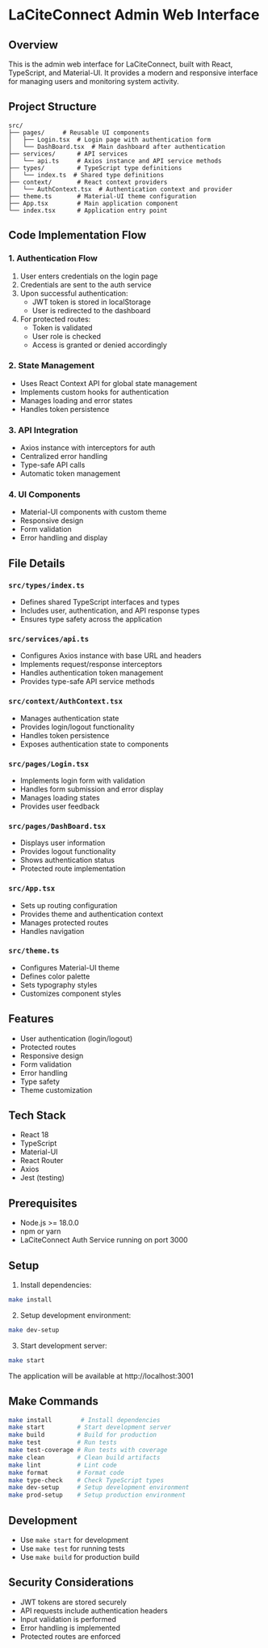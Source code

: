# LaCiteConnect Admin Web Interface

## Overview
This is the admin web interface for LaCiteConnect, built with React, TypeScript, and Material-UI. It provides a modern and responsive interface for managing users and monitoring system activity.

## Project Structure
```
src/
├── pages/     # Reusable UI components
│   ├── Login.tsx  # Login page with authentication form
│   └── DashBoard.tsx  # Main dashboard after authentication
├── services/      # API services
│   └── api.ts     # Axios instance and API service methods
├── types/         # TypeScript type definitions
│   └── index.ts  # Shared type definitions
├── context/       # React context providers
│   └── AuthContext.tsx  # Authentication context and provider
├── theme.ts       # Material-UI theme configuration
├── App.tsx        # Main application component
└── index.tsx      # Application entry point
```

## Code Implementation Flow

### 1. Authentication Flow
1. User enters credentials on the login page
2. Credentials are sent to the auth service
3. Upon successful authentication:
   - JWT token is stored in localStorage
   - User is redirected to the dashboard
4. For protected routes:
   - Token is validated
   - User role is checked
   - Access is granted or denied accordingly

### 2. State Management
- Uses React Context API for global state management
- Implements custom hooks for authentication
- Manages loading and error states
- Handles token persistence

### 3. API Integration
- Axios instance with interceptors for auth
- Centralized error handling
- Type-safe API calls
- Automatic token management

### 4. UI Components
- Material-UI components with custom theme
- Responsive design
- Form validation
- Error handling and display

## File Details

### `src/types/index.ts`
- Defines shared TypeScript interfaces and types
- Includes user, authentication, and API response types
- Ensures type safety across the application

### `src/services/api.ts`
- Configures Axios instance with base URL and headers
- Implements request/response interceptors
- Handles authentication token management
- Provides type-safe API service methods

### `src/context/AuthContext.tsx`
- Manages authentication state
- Provides login/logout functionality
- Handles token persistence
- Exposes authentication state to components

### `src/pages/Login.tsx`
- Implements login form with validation
- Handles form submission and error display
- Manages loading states
- Provides user feedback

### `src/pages/DashBoard.tsx`
- Displays user information
- Provides logout functionality
- Shows authentication status
- Protected route implementation

### `src/App.tsx`
- Sets up routing configuration
- Provides theme and authentication context
- Manages protected routes
- Handles navigation

### `src/theme.ts`
- Configures Material-UI theme
- Defines color palette
- Sets typography styles
- Customizes component styles

## Features
- User authentication (login/logout)
- Protected routes
- Responsive design
- Form validation
- Error handling
- Type safety
- Theme customization

## Tech Stack
- React 18
- TypeScript
- Material-UI
- React Router
- Axios
- Jest (testing)

## Prerequisites
- Node.js >= 18.0.0
- npm or yarn
- LaCiteConnect Auth Service running on port 3000

## Setup
1. Install dependencies:
```bash
make install
```

2. Setup development environment:
```bash
make dev-setup
```

3. Start development server:
```bash
make start
```

The application will be available at http://localhost:3001

## Make Commands
```bash
make install        # Install dependencies
make start         # Start development server
make build         # Build for production
make test          # Run tests
make test-coverage # Run tests with coverage
make clean         # Clean build artifacts
make lint          # Lint code
make format        # Format code
make type-check    # Check TypeScript types
make dev-setup     # Setup development environment
make prod-setup    # Setup production environment
```

## Development
- Use `make start` for development
- Use `make test` for running tests
- Use `make build` for production build

## Security Considerations
- JWT tokens are stored securely
- API requests include authentication headers
- Input validation is performed
- Error handling is implemented
- Protected routes are enforced